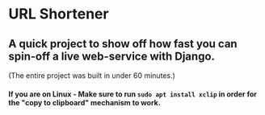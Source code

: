 # URL Shortener

## A quick project to show off how fast you can spin-off a live web-service with Django.
(The entire project was built in under 60 minutes.)



#### If you are on Linux - Make sure to run `sudo apt install xclip` in order for the "copy to clipboard" mechanism to work.